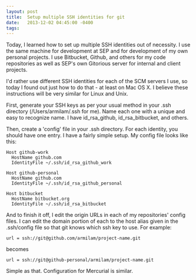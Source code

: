 ```yaml
---
layout: post
title:  Setup multiple SSH identities for git
date:   2013-12-02 04:45:00 -0400
tags:   
---
```


Today, I learned how to set up multiple SSH identities out of necessity. I use the same machine for development at SEP and for development of my own personal projects. I use Bitbucket, Github, and others for my code repositories as well as SEP's own Gitorious server for internal and client projects.

I'd rather use different SSH identities for each of the SCM servers I use, so today I found out just how to do that - at least on Mac OS X. I believe these instructions will be very similar for Linux and Unix.

First, generate your SSH keys as per your usual method in your .ssh directory (/Users/armilam/.ssh for me). Name each one with a unique and easy to recognize name. I have id_rsa_github, id_rsa_bitbucket, and others.

Then, create a 'config' file in your .ssh directory. For each identity, you should have one entry. I have a fairly simple setup. My config file looks like this:

```
Host github-work
  HostName github.com
  IdentityFile ~/.ssh/id_rsa_github_work

Host github-personal
  HostName github.com
  IdentityFile ~/.ssh/id_rsa_github_personal

Host bitbucket
  HostName bitbucket.org
  IdentityFile ~/.ssh/id_rsa_bitbucket
```

And to finish it off, I edit the origin URLs in each of my repositories' config files. I can edit the domain portion of each to the host alias given in the .ssh/config file so that git knows which ssh key to use. For example:

```
url = ssh://git@github.com/armilam/project-name.git
```

becomes

```
url = ssh://git@github-personal/armilam/project-name.git
```

Simple as that. Configuration for Mercurial is similar.
